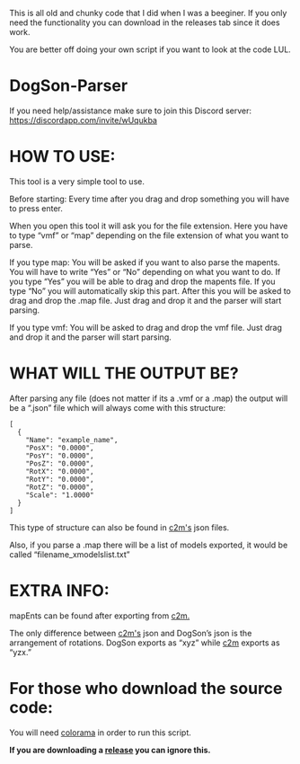 This is all old and chunky code that I did when I was a beeginer. If you only need the functionality you can download in the releases tab since it does work.

You are better off doing your own script if you want to look at the code LUL.

# DogSon-Parser
If you need help/assistance make sure to join this Discord server: https://discordapp.com/invite/wUqukba



# HOW TO USE:
This tool is a very simple tool to use. 

Before starting: Every time after you drag and drop something you will have to press enter.

When you open this tool it will ask you for the file extension. Here you have to type “vmf” or “map” depending on the file extension of what you want to parse.

If you type map:
	You will be asked if you want to also parse the mapents. You will have to write “Yes” or “No” depending on what you want to do. 	If you 	type “Yes” you will be able to drag and drop the mapents file. If you type “No” you will automatically skip this part.
	After this you will be asked to drag and drop the .map file. Just drag and drop it and the parser will start parsing.

If you type vmf:
	You will be asked to drag and drop the vmf file. Just drag and drop it and the parser will start parsing.

# WHAT WILL THE OUTPUT BE?
After parsing any file (does not matter if its a .vmf or a .map) the output will be a “.json” file which will always come with this structure:

	[
	  {
	    "Name": "example_name",
	    "PosX": "0.0000",
	    "PosY": "0.0000",
	    "PosZ": "0.0000",
	    "RotX": "0.0000",
	    "RotY": "0.0000",
	    "RotZ": "0.0000",
	    "Scale": "1.0000"
	  }
	]

This type of structure can also be found in [c2m's](https://github.com/sheilan102/C2M)
 json files.

Also, if you parse a .map there will be a list of models exported, it would be called “filename_xmodelslist.txt”

# EXTRA INFO:
mapEnts can be found after exporting from [c2m.](https://github.com/sheilan102/C2M)

The only difference between [c2m's](https://github.com/sheilan102/C2M) json and DogSon’s json is the arrangement of rotations. DogSon exports as “xyz” while [c2m](https://github.com/sheilan102/C2M) exports as “yzx.”

# For those who download the source code:
You will need [colorama](https://pypi.org/project/colorama/) in order to run this script.

**If you are downloading a [release](https://github.com/AgenteDog/DogSon-Parser/releases) you can ignore this.**
